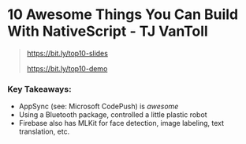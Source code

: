 # 10 Awesome Things You Can Build With NativeScript - TJ VanToll

> https://bit.ly/top10-slides
>
> https://bit.ly/top10-demo

### Key Takeaways:

- AppSync (see: Microsoft CodePush) is *awesome*
- Using a Bluetooth package, controlled a little plastic robot
- Firebase also has MLKit for face detection, image labeling, text translation, etc.